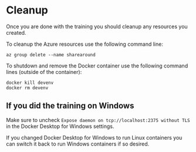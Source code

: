 # Cleanup

Once you are done with the training you should cleanup any resources you created.

To cleanup the Azure resources use the following command line: 

```
az group delete --name sharearound
```

To shutdown and remove the Docker container use the following command lines
(outside of the container):

```shell
docker kill devenv
docker rm devenv
```

## If you did the training on Windows 

Make sure to uncheck `Expose daemon on tcp://localhost:2375 without TLS`
in the Docker Desktop for Windows settings.

If you changed Docker Desktop for Windows to run Linux containers you can switch
it back to run Windows containers if so desired.

